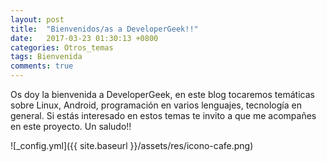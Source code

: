 ```yaml
---
layout: post
title:  "Bienvenidos/as a DeveloperGeek!!"
date:   2017-03-23 01:30:13 +0800
categories: Otros_temas
tags: Bienvenida
comments: true
---
```

Os doy la bienvenida a DeveloperGeek, en este blog tocaremos temáticas
sobre Linux, Android, programación en varios lenguajes, tecnología en general.
Si estás interesado en estos temas te invito a que me acompañes en este proyecto.
Un saludo!!

![_config.yml]({{ site.baseurl }}/assets/res/icono-cafe.png)
